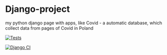 # Django-project
my python django page with apps, like Covid - a automatic database, which collect data from pages of Covid in Poland

[![Tests](https://github.com/bartdob/Django-project/actions/workflows/testing.yml/badge.svg?branch=actions)](https://github.com/bartdob/Django-project/actions/workflows/testing.yml)

[![Django CI](https://github.com/bartdob/Django-project/actions/workflows/django.yml/badge.svg)](https://github.com/bartdob/Django-project/actions/workflows/django.yml)
